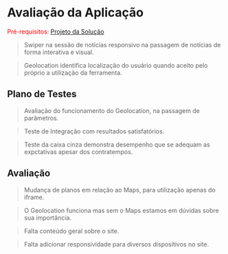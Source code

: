 # Avaliação da Aplicação

<span style="color:red">Pré-requisitos: <a href="6-Implementação.md"> Projeto da Solução</a></span>

> Swiper na sessão de notícias responsivo na passagem de notícias de forma interativa e visual.

> Geolocation identifica localização do usuário quando aceito pelo próprio a utilização da ferramenta.

## Plano de Testes

> Avaliação do funcionamento do Geolocation, na passagem de parâmetros.

> Teste de Integração com resultados satisfatórios.

> Teste da caixa cinza demonstra desempenho que se adequam as expctativas apesar dos contratempos.

## Avaliação

> Mudança de planos em relação ao Maps, para utilização apenas do iframe.

> O Geolocation funciona mas sem o Maps estamos em dúvidas sobre sua importância.

> Falta conteúdo geral sobre o site.

> Falta adicionar responsividade para diversos dispositivos no site.


